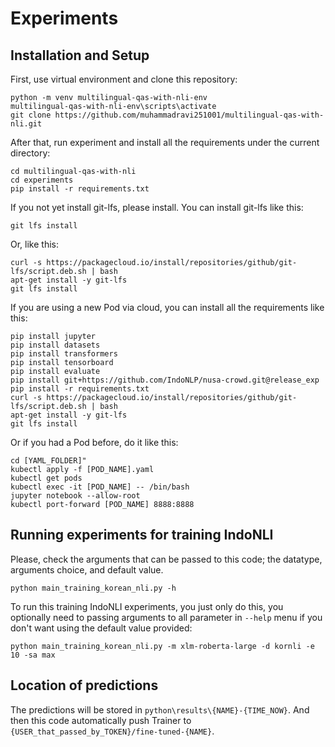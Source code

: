 # Experiments

## Installation and Setup

First, use virtual environment and clone this repository:
```
python -m venv multilingual-qas-with-nli-env
multilingual-qas-with-nli-env\scripts\activate
git clone https://github.com/muhammadravi251001/multilingual-qas-with-nli.git
```

After that, run experiment and install all the requirements under the current directory:
```
cd multilingual-qas-with-nli
cd experiments
pip install -r requirements.txt
```

If you not yet install git-lfs, please install. You can install git-lfs like this:
```
git lfs install
```
Or, like this:
```
curl -s https://packagecloud.io/install/repositories/github/git-lfs/script.deb.sh | bash
apt-get install -y git-lfs
git lfs install
```

If you are using a new Pod via cloud, you can install all the requirements like this:
```
pip install jupyter
pip install datasets
pip install transformers
pip install tensorboard
pip install evaluate
pip install git+https://github.com/IndoNLP/nusa-crowd.git@release_exp
pip install -r requirements.txt
curl -s https://packagecloud.io/install/repositories/github/git-lfs/script.deb.sh | bash
apt-get install -y git-lfs
git lfs install
```

Or if you had a Pod before, do it like this:
```
cd [YAML_FOLDER]" 
kubectl apply -f [POD_NAME].yaml 
kubectl get pods 
kubectl exec -it [POD_NAME] -- /bin/bash
jupyter notebook --allow-root
kubectl port-forward [POD_NAME] 8888:8888
```

## Running experiments for training IndoNLI

Please, check the arguments that can be passed to this code; the datatype, arguments choice, and default value.
```
python main_training_korean_nli.py -h
```

To run this training IndoNLI experiments, you just only do this, you optionally need to passing arguments to all parameter in `--help` menu if you don't want using the default value provided:
```
python main_training_korean_nli.py -m xlm-roberta-large -d kornli -e 10 -sa max
```

## Location of predictions

The predictions will be stored in `python\results\{NAME}-{TIME_NOW}`. And then this code automatically push Trainer to `{USER_that_passed_by_TOKEN}/fine-tuned-{NAME}`.